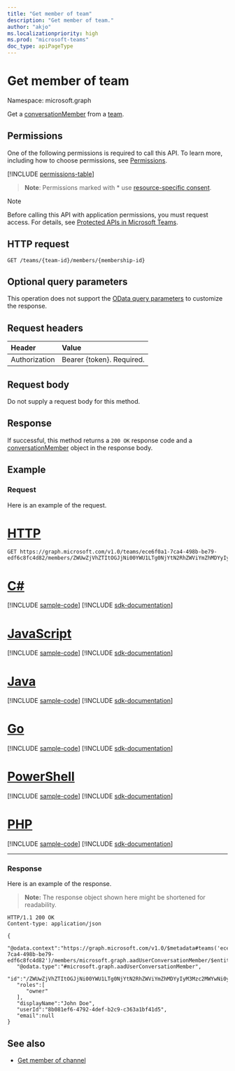 ```yaml
---
title: "Get member of team"
description: "Get member of team."
author: "akjo"
ms.localizationpriority: high
ms.prod: "microsoft-teams"
doc_type: apiPageType
---
```


# Get member of team

Namespace: microsoft.graph

Get a [conversationMember](../resources/conversationmember.md) from a [team](../resources/team.md).

## Permissions

One of the following permissions is required to call this API. To learn more, including how to choose permissions, see [Permissions](/graph/permissions-reference).

<!-- { "blockType": "permissions", "name": "team_get_members" } -->
[!INCLUDE [permissions-table](../includes/permissions/team-get-members-permissions.md)]

> **Note**: Permissions marked with * use [resource-specific consent](/microsoftteams/platform/graph-api/rsc/resource-specific-consent).

> [!NOTE]
> Before calling this API with application permissions, you must request access. For details, see [Protected APIs in Microsoft Teams](/graph/teams-protected-apis).

## HTTP request
<!-- { "blockType": "ignored"} -->
```http
GET /teams/{team-id}/members/{membership-id}
```

## Optional query parameters

This operation does not support the [OData query parameters](/graph/query-parameters) to customize the response.

## Request headers

| Header       | Value |
|:---------------|:--------|
| Authorization  | Bearer {token}. Required.  |

## Request body

Do not supply a request body for this method.

## Response

If successful, this method returns a `200 OK` response code and a [conversationMember](../resources/conversationmember.md) object in the response body.

## Example

### Request

Here is an example of the request.

# [HTTP](#tab/http)
<!-- {
  "blockType": "request",
  "name": "team-get_member",
  "sampleKeys": ["ece6f0a1-7ca4-498b-be79-edf6c8fc4d82", "ZWUwZjVhZTItOGJjNi00YWU1LTg0NjYtN2RhZWViYmZhMDYyIyM3Mzc2MWYwNi0yYWM5LTQ2OWMtOWYxMC0yNzlhOGNjMjY3Zjk="]
} -->
```msgraph-interactive
GET https://graph.microsoft.com/v1.0/teams/ece6f0a1-7ca4-498b-be79-edf6c8fc4d82/members/ZWUwZjVhZTItOGJjNi00YWU1LTg0NjYtN2RhZWViYmZhMDYyIyM3Mzc2MWYwNi0yYWM5LTQ2OWMtOWYxMC0yNzlhOGNjMjY3Zjk=
```

# [C#](#tab/csharp)
[!INCLUDE [sample-code](../includes/snippets/csharp/team-get-member-csharp-snippets.md)]
[!INCLUDE [sdk-documentation](../includes/snippets/snippets-sdk-documentation-link.md)]

# [JavaScript](#tab/javascript)
[!INCLUDE [sample-code](../includes/snippets/javascript/team-get-member-javascript-snippets.md)]
[!INCLUDE [sdk-documentation](../includes/snippets/snippets-sdk-documentation-link.md)]

# [Java](#tab/java)
[!INCLUDE [sample-code](../includes/snippets/java/team-get-member-java-snippets.md)]
[!INCLUDE [sdk-documentation](../includes/snippets/snippets-sdk-documentation-link.md)]

# [Go](#tab/go)
[!INCLUDE [sample-code](../includes/snippets/go/team-get-member-go-snippets.md)]
[!INCLUDE [sdk-documentation](../includes/snippets/snippets-sdk-documentation-link.md)]

# [PowerShell](#tab/powershell)
[!INCLUDE [sample-code](../includes/snippets/powershell/team-get-member-powershell-snippets.md)]
[!INCLUDE [sdk-documentation](../includes/snippets/snippets-sdk-documentation-link.md)]

# [PHP](#tab/php)
[!INCLUDE [sample-code](../includes/snippets/php/team-get-member-php-snippets.md)]
[!INCLUDE [sdk-documentation](../includes/snippets/snippets-sdk-documentation-link.md)]

---

### Response

Here is an example of the response.

>**Note:** The response object shown here might be shortened for readability. 
<!-- {
  "blockType": "response",
  "truncated": true,
  "@odata.type": "microsoft.graph.conversationMember"
} -->
```http
HTTP/1.1 200 OK
Content-type: application/json

{
   "@odata.context":"https://graph.microsoft.com/v1.0/$metadata#teams('ece6f0a1-7ca4-498b-be79-edf6c8fc4d82')/members/microsoft.graph.aadUserConversationMember/$entity",
   "@odata.type":"#microsoft.graph.aadUserConversationMember",
   "id":"/ZWUwZjVhZTItOGJjNi00YWU1LTg0NjYtN2RhZWViYmZhMDYyIyM3Mzc2MWYwNi0yYWM5LTQ2OWMtOWYxMC0yNzlhOGNjMjY3Zjk=",
   "roles":[
      "owner"
   ],
   "displayName":"John Doe",
   "userId":"8b081ef6-4792-4def-b2c9-c363a1bf41d5",
   "email":null
}
```
<!-- uuid: 8fcb5dbc-d5aa-4681-8e31-b001d5168d79
2015-10-25 14:57:30 UTC -->
<!--
{
  "type": "#page.annotation",
  "description": "get_team_member",
  "keywords": "",
  "section": "documentation",
  "tocPath": "",
  "suppressions": [
  ]
}
-->

## See also

- [Get member of channel](channel-get-members.md)
